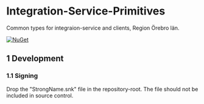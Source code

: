 # Integration-Service-Primitives

Common types for integraion-service and clients, Region Örebro län.

[![NuGet](https://img.shields.io/nuget/v/RegionOrebroLan.Integration.Service.Primitives.svg?label=NuGet)](https://www.nuget.org/packages/RegionOrebroLan.Integration.Service.Primitives)

## 1 Development

### 1.1 Signing

Drop the "StrongName.snk" file in the repository-root. The file should not be included in source control.